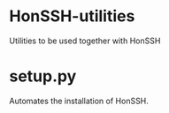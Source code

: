 # HonSSH-utilities
Utilities to be used together with HonSSH

setup.py
========
Automates the installation of HonSSH.